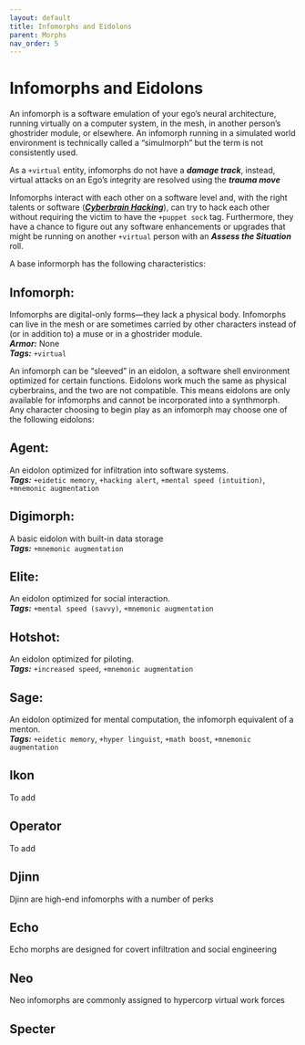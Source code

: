 ```yaml
---
layout: default
title: Infomorphs and Eidolons
parent: Morphs
nav_order: 5
---
```


# Infomorphs and Eidolons

An infomorph is a software emulation of your ego’s neural architecture, running virtually on a computer system, in the mesh, in another person’s ghostrider module, or elsewhere. An infomorph running in a simulated world environment is technically called a “simulmorph” but the term is not consistently used.

As a `+virtual` entity, infomorphs do not have a **_damage track_**, instead, virtual attacks on an Ego’s integrity are resolved using the **_trauma move_**

Infomorphs interact with each other on a software level and, with the right talents or software (**_[Cyberbrain Hacking](https://eclipse-phase-apocalypse.obsidianportal.com/wikis/moves#Cyberbrain)_**), can try to hack each other without requiring the victim to have the `+puppet sock` tag. Furthermore, they have a chance to figure out any software enhancements or upgrades that might be running on another `+virtual` person with an **_Assess the Situation_** roll.

A base informorph has the following characteristics:

## Infomorph:

Infomorphs are digital-only forms—they lack a physical body. Infomorphs can live in the mesh or are sometimes carried by other characters instead of (or in addition to) a muse or in a ghostrider module.  
**_Armor:_** None  
**_Tags:_** `+virtual`

An infomorph can be “sleeved” in an eidolon, a software shell environment optimized for certain functions. Eidolons work much the same as physical cyberbrains, and the two are not compatible. This means eidolons are only available for infomorphs and cannot be incorporated into a synthmorph. Any character choosing to begin play as an infomorph may choose one of the following eidolons:

## Agent:

An eidolon optimized for infiltration into software systems.  
**_Tags:_** `+eidetic memory`, `+hacking alert`, `+mental speed (intuition)`, `+mnemonic augmentation`

## Digimorph:

A basic eidolon with built-in data storage  
**_Tags:_** `+mnemonic augmentation`

## Elite:

An eidolon optimized for social interaction.  
**_Tags:_** `+mental speed (savvy)`, `+mnemonic augmentation`

## Hotshot:

An eidolon optimized for piloting.  
**_Tags:_** `+increased speed`, `+mnemonic augmentation`

## Sage:

An eidolon optimized for mental computation, the infomorph equivalent of a menton.  
**_Tags:_** `+eidetic memory`, `+hyper linguist`, `+math boost`, `+mnemonic augmentation`

## Ikon

To add

## Operator

To add

## Djinn

Djinn are high-end infomorphs with a number of perks

## Echo

Echo morphs are designed for covert infiltration and social engineering

## Neo

Neo infomorphs are commonly assigned to hypercorp virtual work forces

## Specter
